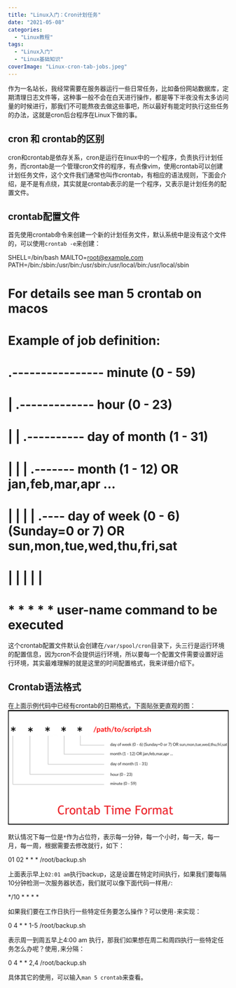 ```yaml
---
title: "Linux入门：Cron计划任务"
date: "2021-05-08"
categories: 
  - "Linux教程"
tags: 
  - "Linux入门"
  - "Linux基础知识"
coverImage: "Linux-cron-tab-jobs.jpeg"
---
```


作为一名站长，我经常需要在服务器运行一些日常任务，比如备份网站数据库，定期清理日志文件等，这种事一般不会在白天进行操作，都是等下半夜没有太多访问量的时候进行，那我们不可能熬夜去做这些事吧，所以最好有能定时执行这些任务的办法，这就是cron后台程序在Linux下做的事。

## cron 和 crontab的区别

cron和crontab是依存关系，cron是运行在linux中的一个程序，负责执行计划任务，而crontab是一个管理cron文件的程序，有点像vim，使用crontab可以创建计划任务文件，这个文件我们通常也叫作crontab，有相应的语法规则，下面会介绍，是不是有点绕，其实就是crontab表示的是一个程序，又表示是计划任务的配置文件。

## crontab配置文件

首先使用crontab命令来创建一个新的计划任务文件，默认系统中是没有这个文件的，可以使用`crontab -e`来创建：

SHELL=/bin/bash
MAILTO=root@example.com
PATH=/bin:/sbin:/usr/bin:/usr/sbin:/usr/local/bin:/usr/local/sbin

# For details see man 5 crontab on macos

# Example of job definition:
# .---------------- minute (0 - 59)
# |  .------------- hour (0 - 23)
# |  |  .---------- day of month (1 - 31)
# |  |  |  .------- month (1 - 12) OR jan,feb,mar,apr ...
# |  |  |  |  .---- day of week (0 - 6) (Sunday=0 or 7) OR sun,mon,tue,wed,thu,fri,sat
# |  |  |  |  |
# \*  \*  \*  \*  \* user-name  command to be executed

这个crontab配置文件默认会创建在`/var/spool/cron`目录下，头三行是运行环境的配置信息，因为cron不会提供运行环境，所以要每一个配置文件需要设置好运行环境，其实最难理解的就是这里的时间配置格式，我来详细介绍下。

## Crontab语法格式

在上面示例代码中已经有crontab的日期格式，下面贴张更直观的图：![Linux-Crontab-Time-Format](images/Linux-Crontab-Time-Format.png)

默认情况下每一位是`*`作为占位符，表示每一分钟，每一个小时，每一天，每一月，每一周，根据需要去修改就行，如下：

01 02 \* \* \* /root/backup.sh

上面表示早上`02:01 am`执行backup，这是设置在特定时间执行，如果我们要每隔10分钟检测一次服务器状态，我们就可以像下面代码一样用`/`:

\*/10 \* \* \* \*

如果我们要在工作日执行一些特定任务要怎么操作？可以使用`-`来实现：

0 4 \* \* 1-5 /root/backup.sh

表示周一到周五早上4:00 am 执行，那我们如果想在周二和周四执行一些特定任务怎么办呢？使用`,`来分隔：

0 4 \* \* 2,4 /root/backup.sh

具体其它的使用，可以输入`man 5 crontab`来查看。
